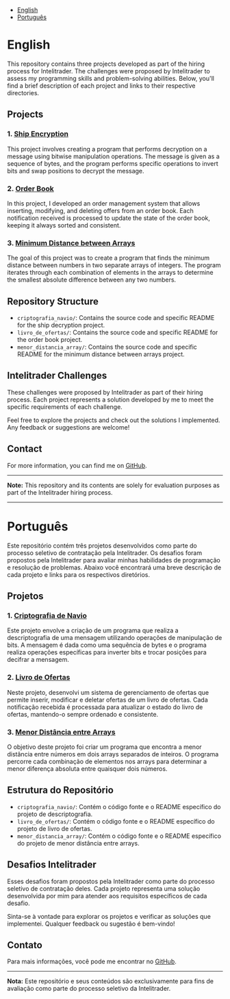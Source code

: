 - [English](#english)
- [Português](#português)

# English

This repository contains three projects developed as part of the hiring process for Intelitrader. The challenges were proposed by Intelitrader to assess my programming skills and problem-solving abilities. Below, you'll find a brief description of each project and links to their respective directories.

## Projects

### 1. [Ship Encryption](./criptografia_navio)

This project involves creating a program that performs decryption on a message using bitwise manipulation operations. The message is given as a sequence of bytes, and the program performs specific operations to invert bits and swap positions to decrypt the message.

### 2. [Order Book](./livro_de_ofertas)

In this project, I developed an order management system that allows inserting, modifying, and deleting offers from an order book. Each notification received is processed to update the state of the order book, keeping it always sorted and consistent.

### 3. [Minimum Distance between Arrays](./menor_distancia_array)

The goal of this project was to create a program that finds the minimum distance between numbers in two separate arrays of integers. The program iterates through each combination of elements in the arrays to determine the smallest absolute difference between any two numbers.

## Repository Structure

- `criptografia_navio/`: Contains the source code and specific README for the ship decryption project.
- `livro_de_ofertas/`: Contains the source code and specific README for the order book project.
- `menor_distancia_array/`: Contains the source code and specific README for the minimum distance between arrays project.

## Intelitrader Challenges

These challenges were proposed by Intelitrader as part of their hiring process. Each project represents a solution developed by me to meet the specific requirements of each challenge.

Feel free to explore the projects and check out the solutions I implemented. Any feedback or suggestions are welcome!

## Contact

For more information, you can find me on [GitHub](https://github.com/rofnavarro).

---

**Note:** This repository and its contents are solely for evaluation purposes as part of the Intelitrader hiring process.

***

# Português

Este repositório contém três projetos desenvolvidos como parte do processo seletivo de contratação pela Intelitrader. Os desafios foram propostos pela Intelitrader para avaliar minhas habilidades de programação e resolução de problemas. Abaixo você encontrará uma breve descrição de cada projeto e links para os respectivos diretórios.

## Projetos

### 1. [Criptografia de Navio](./criptografia_navio)

Este projeto envolve a criação de um programa que realiza a descriptografia de uma mensagem utilizando operações de manipulação de bits. A mensagem é dada como uma sequência de bytes e o programa realiza operações específicas para inverter bits e trocar posições para decifrar a mensagem.

### 2. [Livro de Ofertas](./livro_de_ofertas)

Neste projeto, desenvolvi um sistema de gerenciamento de ofertas que permite inserir, modificar e deletar ofertas de um livro de ofertas. Cada notificação recebida é processada para atualizar o estado do livro de ofertas, mantendo-o sempre ordenado e consistente.

### 3. [Menor Distância entre Arrays](./menor_distancia_array)

O objetivo deste projeto foi criar um programa que encontra a menor distância entre números em dois arrays separados de inteiros. O programa percorre cada combinação de elementos nos arrays para determinar a menor diferença absoluta entre quaisquer dois números.

## Estrutura do Repositório

- `criptografia_navio/`: Contém o código fonte e o README específico do projeto de descriptografia.
- `livro_de_ofertas/`: Contém o código fonte e o README específico do projeto de livro de ofertas.
- `menor_distancia_array/`: Contém o código fonte e o README específico do projeto de menor distância entre arrays.

## Desafios Intelitrader

Esses desafios foram propostos pela Intelitrader como parte do processo seletivo de contratação deles. Cada projeto representa uma solução desenvolvida por mim para atender aos requisitos específicos de cada desafio. 

Sinta-se à vontade para explorar os projetos e verificar as soluções que implementei. Qualquer feedback ou sugestão é bem-vindo!

## Contato

Para mais informações, você pode me encontrar no [GitHub](https://github.com/rofnavarro).

---

**Nota:** Este repositório e seus conteúdos são exclusivamente para fins de avaliação como parte do processo seletivo da Intelitrader.
